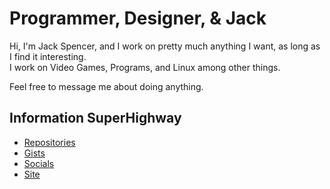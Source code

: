 # Programmer, Designer, & Jack
Hi, I'm Jack Spencer, and I work on pretty much anything I want, as long as I find it interesting.  
I work on Video Games, Programs, and Linux among other things.   

Feel free to message me about doing anything.

## Information SuperHighway

- [Repositories](https://github.com/Colack?tab=repositories)
- [Gists](https://gists.github.com/Colack)
- [Socials](https://github.com/Colack/Colack/blob/main/SOCIALS.md)
- [Site](https://colack.github.io)
